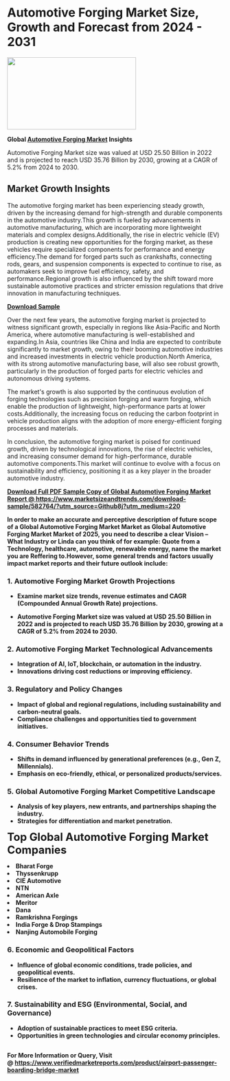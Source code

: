 <H1>Automotive Forging Market Size, Growth and Forecast from 2024 - 2031</H1><img class="aligncenter size-medium wp-image-584254" src="https://thirdeyenews.in/wp-content/uploads/2024/09/Global-Market-Research-300x168.jpeg" alt="" width="300" height="168" /><p><strong>Global&nbsp;<a href="https://www.marketsizeandtrends.com/download-sample/582764/?utm_source=Github8j?utm_medium=220">Automotive Forging Market</a> Insights</strong></p><p>Automotive Forging Market size was valued at USD 25.50 Billion in 2022 and is projected to reach USD 35.76 Billion by 2030, growing at a CAGR of 5.2% from 2024 to 2030.</p><p><h2>Market Growth Insights</h2> <p>The automotive forging market has been experiencing steady growth, driven by the increasing demand for high-strength and durable components in the automotive industry.This growth is fueled by advancements in automotive manufacturing, which are incorporating more lightweight materials and complex designs.Additionally, the rise in electric vehicle (EV) production is creating new opportunities for the forging market, as these vehicles require specialized components for performance and energy efficiency.The demand for forged parts such as crankshafts, connecting rods, gears, and suspension components is expected to continue to rise, as automakers seek to improve fuel efficiency, safety, and performance.Regional growth is also influenced by the shift toward more sustainable automotive practices and stricter emission regulations that drive innovation in manufacturing techniques.</p> <p><strong><a href="#">Download Sample</a></strong></p> <p>Over the next few years, the automotive forging market is projected to witness significant growth, especially in regions like Asia-Pacific and North America, where automotive manufacturing is well-established and expanding.In Asia, countries like China and India are expected to contribute significantly to market growth, owing to their booming automotive industries and increased investments in electric vehicle production.North America, with its strong automotive manufacturing base, will also see robust growth, particularly in the production of forged parts for electric vehicles and autonomous driving systems.</p> <p>The market's growth is also supported by the continuous evolution of forging technologies such as precision forging and warm forging, which enable the production of lightweight, high-performance parts at lower costs.Additionally, the increasing focus on reducing the carbon footprint in vehicle production aligns with the adoption of more energy-efficient forging processes and materials.</p> <p>In conclusion, the automotive forging market is poised for continued growth, driven by technological innovations, the rise of electric vehicles, and increasing consumer demand for high-performance, durable automotive components.This market will continue to evolve with a focus on sustainability and efficiency, positioning it as a key player in the broader automotive industry.</p> <p><strong><a href="#"></p><p><span class=""><strong>Download Full PDF Sample Copy of Global Automotive Forging Market Report</strong> @ <a href="https://www.marketsizeandtrends.com/download-sample/582764/?utm_source=Github8j?utm_medium=220" target="_blank">https://www.marketsizeandtrends.com/download-sample/582764/?utm_source=Github8j?utm_medium=220</a></span></p><p>In order to make an accurate and perceptive description of future scope of a Global&nbsp;Automotive Forging Market Market as Global&nbsp;Automotive Forging Market Market of 2025, you need to describe a clear Vision &ndash; What Industry or Linda can you think of for example: Quote from a Technology, healthcare, automotive, renewable energy, name the market you are Reffering to.However, some general trends and factors usually impact market reports and their future outlook include:</p><h3>1.&nbsp;<strong>Automotive Forging Market Growth Projections</strong></h3><ul><li>Examine market size trends, revenue estimates and CAGR (Compounded Annual Growth Rate) projections.</li><li><p>Automotive Forging Market size was valued at USD 25.50 Billion in 2022 and is projected to reach USD 35.76 Billion by 2030, growing at a CAGR of 5.2% from 2024 to 2030.</p></li></ul><h3>2.&nbsp;<strong>Automotive Forging Market Technological Advancements</strong></h3><ul><li>Integration of AI, IoT, blockchain, or automation in the industry.</li><li>Innovations driving cost reductions or improving efficiency.</li></ul><h3>3.&nbsp;<strong>Regulatory and Policy Changes</strong></h3><ul><li>Impact of global and regional regulations, including sustainability and carbon-neutral goals.</li><li>Compliance challenges and opportunities tied to government initiatives.</li></ul><h3>4.&nbsp;<strong>Consumer Behavior Trends</strong></h3><ul><li>Shifts in demand influenced by generational preferences (e.g., Gen Z, Millennials).</li><li>Emphasis on eco-friendly, ethical, or personalized products/services.</li></ul><h3>5.&nbsp;<strong>Global Automotive Forging Market Competitive Landscape</strong></h3><ul><li>Analysis of key players, new entrants, and partnerships shaping the industry.</li><li>Strategies for differentiation and market penetration.</li></ul><p data-pm-slice="1 1 []"><span style="color: inherit; font-family: inherit; font-size: 25px;">Top Global Automotive Forging Market Companies</span></p><div class="" data-test-id=""><p><li>Bharat Forge</li><li> Thyssenkrupp</li><li> CIE Automotive</li><li> NTN</li><li> American Axle</li><li> Meritor</li><li> Dana</li><li> Ramkrishna Forgings</li><li> India Forge & Drop Stampings</li><li> Nanjing Automobile Forging</li></p></div><h3>6.&nbsp;<strong>Economic and Geopolitical Factors</strong></h3><ul><li>Influence of global economic conditions, trade policies, and geopolitical events.</li><li>Resilience of the market to inflation, currency fluctuations, or global crises.</li></ul><h3>7.&nbsp;<strong>Sustainability and ESG (Environmental, Social, and Governance)</strong></h3><ul><li>Adoption of sustainable practices to meet ESG criteria.</li><li>Opportunities in green technologies and circular economy principles.</li></ul><h2><strong style="font-size: 14px;">For More Information or Query, Visit @&nbsp;</strong><a style="background-color: #ffffff; font-size: 14px;" href="https://www.marketsizeandtrends.com/report/automotive-forging-market/" target="_blank">https://www.verifiedmarketreports.com/product/airport-passenger-boarding-bridge-market</a></h2>